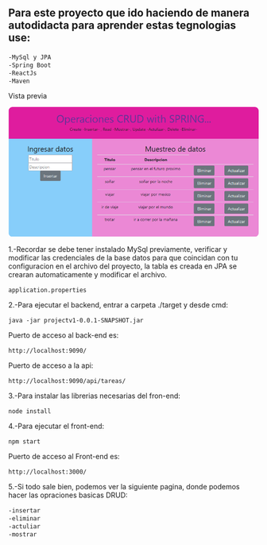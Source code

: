 ## Para este proyecto que ido haciendo de manera autodidacta para aprender estas tegnologias use:
	-MySql y JPA
	-Spring Boot
	-ReactJs
	-Maven

Vista previa

![alt text](https://github.com/Eduardishion/todoAppEnSpringReactJsMySqlJpaMaven/blob/master/preview.png)


1.-Recordar se debe tener instalado MySql previamente, verificar y modificar las credenciales de la base datos para que coincidan con tu configuracion en el archivo del proyecto, la tabla es creada en JPA se crearan automaticamente y modificar el archivo.

	application.properties

2.-Para ejecutar el backend, entrar a carpeta ./target y desde cmd: 

	java -jar projectv1-0.0.1-SNAPSHOT.jar

Puerto de acceso al back-end es:

	http://localhost:9090/

Puerto de acceso a la api: 

	http://localhost:9090/api/tareas/

3.-Para instalar las librerias necesarias del fron-end: 

	node install

4.-Para ejecutar el front-end:

	npm start

Puerto de acceso al Front-end es:

	http://localhost:3000/


5.-Si todo sale bien, podemos ver la siguiente pagina, donde podemos hacer las opraciones basicas DRUD:
	
	-insertar
	-eliminar
	-actuliar 
	-mostrar

